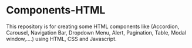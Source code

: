 # Components-HTML
This repository is for creating some HTML components like (Accordion, Carousel, Navigation Bar, Dropdown Menu, Alert, Pagination, Table, Modal window,....) using HTML, CSS and Javascript.
